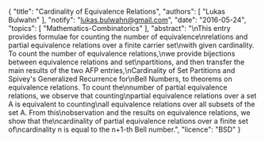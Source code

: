 {
    "title": "Cardinality of Equivalence Relations",
    "authors": [
        "Lukas Bulwahn"
    ],
    "notify": "lukas.bulwahn@gmail.com",
    "date": "2016-05-24",
    "topics": [
        "Mathematics-Combinatorics"
    ],
    "abstract": "\nThis entry provides formulae for counting the number of equivalence\nrelations and partial equivalence relations over a finite carrier set\nwith given cardinality.  To count the number of equivalence relations,\nwe provide bijections between equivalence relations and set\npartitions, and then transfer the main results of the two AFP entries,\nCardinality of Set Partitions and Spivey's Generalized Recurrence for\nBell Numbers, to theorems on equivalence relations. To count the\nnumber of partial equivalence relations, we observe that counting\npartial equivalence relations over a set A is equivalent to counting\nall equivalence relations over all subsets of the set A. From this\nobservation and the results on equivalence relations, we show that the\ncardinality of partial equivalence relations over a finite set of\ncardinality n is equal to the n+1-th Bell number.",
    "licence": "BSD"
}